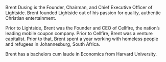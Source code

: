 ﻿---
name: Brent Dusing
description: CEO, Lightside Games
picture: brent.jpg

---

Brent Dusing is the Founder, Chairman, and Chief Executive Officer of Lightside. Brent founded Lightside out of his passion for quality, authentic Christian entertainment.

Prior to Lightside, Brent was the Founder and CEO of Cellfire, the nation’s leading mobile coupon company. Prior to Cellfire, Brent was a venture capitalist. Prior to that, Brent spent a year working with homeless people and refugees in Johannesburg, South Africa.

Brent has a bachelors cum laude in Economics from Harvard University.



